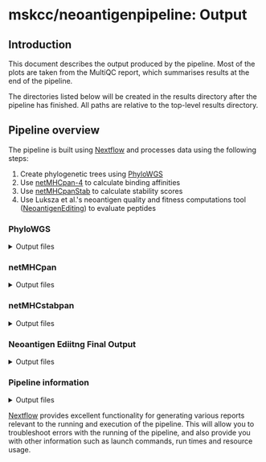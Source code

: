 # mskcc/neoantigenpipeline: Output

## Introduction

This document describes the output produced by the pipeline. Most of the plots are taken from the MultiQC report, which summarises results at the end of the pipeline.

The directories listed below will be created in the results directory after the pipeline has finished. All paths are relative to the top-level results directory.

<!-- TODO nf-core: Write this documentation describing your workflow's output -->

## Pipeline overview

The pipeline is built using [Nextflow](https://www.nextflow.io/) and processes data using the following steps:


1. Create phylogenetic trees using [PhyloWGS](https://genomebiology.biomedcentral.com/articles/10.1186/s13059-015-0602-8)
2. Use [netMHCpan-4](https://services.healthtech.dtu.dk/services/NetMHCpan-4.1/) to calculate binding affinities 
3. Use [netMHCpanStab](https://services.healthtech.dtu.dk/services/NetMHCstabpan-1.0/) to calculate stability scores 
4. Use Luksza et al.'s neoantigen quality and fitness computations tool ([NeoantigenEditing](https://github.com/LukszaLab/NeoantigenEditing)) to evaluate peptides

### PhyloWGS

<details markdown="1">
<summary>Output files</summary>

- `phylowgs/`
  - `*_.summ.json.gz`: Output file for JSON-formatted tree summaries
  - `*.muts.json.gz`: Output file for JSON-formatted list of mutations
  - `*.muts.json.gz`: Output file for JSON-formatted list of mutations
  - `*.muts.json.gz`: Output zipped folder for JSON-formatted list of SSMs and CNVs
 
</details>


### netMHCpan

<details markdown="1">
<summary>Output files</summary>

- `netmhcpan/`
  - `*.xls`: TSV/XLS file of netMHCpan. This contains the MUT or WT antigens
  - `*.WT.netmhcpan.output,*.MUT.netmhcpan.output`: STDOUT file of netMHCpan.  A uniquely formated file of neoantigens.  This contains either the MUT or WT neoantigens. Neoantigenutils contains a parser for this file.

</details>

### netMHCstabpan

<details markdown="1">
<summary>Output files</summary>

- `netmhcstabpan/`
  - `*.xls`: TSV/XLS file of netMHCpan. This contains the MUT or WT antigens
  - `*.WT.netmhcpan.output,*.MUT.netmhcpan.output`: STDOUT file of netMHCpan.  A uniquely formated file of neoantigens.  This contains either the MUT or WT neoantigens. Neoantigenutils contains a parser for this file.

</details>


### Neoantigen Ediitng Final Output

<details markdown="1">
<summary>Output files</summary>

- `neoantigenediting/`
  - `*._annotated.json`: The final output of the pipeline.  This file is an annotated version of the tree output from phyloWGS with an extra property titled 'neoantigens'.  Each entry in 'neoantigens' is a property with properties describing the neoantigen.  These neoantigen properities are described below
    
    "id": "XSYI_MG_M_9_C1203_11",
    
    "mutation_id": "X_72667534_C_G",
    
    "HLA_gene_id": "HLA-C*12:03",
    
    "sequence": "ASRSRHSPY",
    
    "WT_sequence": "PSRSRHSPY",
    
    "mutated_position": 1,
    
    "Kd": 192.03,
    
    "KdWT": 4582.17,
    
    "R": 0.8911371281207195,
    
    "logC": 2.263955023939215,
    
    "logA": 3.1722763542054815,
    
    "quality": 2.645601185190205

  The above is an example output from a run.  Each neoantigenic mutation will have an output like this.
  
  - id: This is a unique id that combines an id created from the mutation, HLA allele, and window.
  - mutation_id : ID containing the chromosome, position, ref and alt allele.  I and D denote insertions and deletions respectively.
  - HLA_gene_id : The HLA gene this neoantigen binds to
  - sequence : Mutated sequence
  - WT_sequence : The wild type sequence
  - mutated_position : The position of the first difference
  - Kd:  Binding affinity in nM from netMHCpan for the mutated peptide
  - kdWT : Binding affinity in nM from netMHCpan for the wild type peptide
  - R : Similarity of mutated peptide to IEDB peptides
  - logC : the log of the cross-reactivity
  - logA : Log of the amplitude.  This is a function of kd/kdWT and a constant
  - quality:  The final output of the pipeline and neoantigen editing.  A higher quality is a better neoantigen.  This is decribed in the Luksza et al. paper and is visualized below


</details>


### Pipeline information

<details markdown="1">
<summary>Output files</summary>

- `pipeline_info/`
  - Reports generated by Nextflow: `execution_report.html`, `execution_timeline.html`, `execution_trace.txt` and `pipeline_dag.dot`/`pipeline_dag.svg`.
  - Reports generated by the pipeline: `pipeline_report.html`, `pipeline_report.txt` and `software_versions.yml`. The `pipeline_report*` files will only be present if the `--email` / `--email_on_fail` parameter's are used when running the pipeline.
  - Reformatted samplesheet files used as input to the pipeline: `samplesheet.valid.csv`.
  - Parameters used by the pipeline run: `params.json`.

</details>

[Nextflow](https://www.nextflow.io/docs/latest/tracing.html) provides excellent functionality for generating various reports relevant to the running and execution of the pipeline. This will allow you to troubleshoot errors with the running of the pipeline, and also provide you with other information such as launch commands, run times and resource usage.
